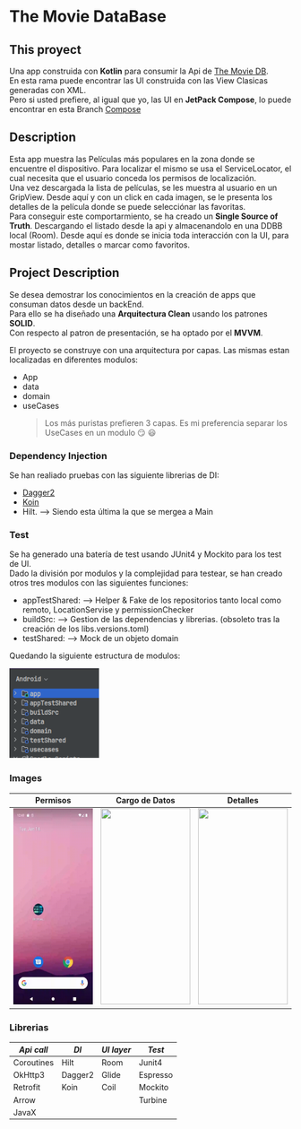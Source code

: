 # The Movie DataBase

## This proyect 

Una app construida con **Kotlin** para consumir la Api de [The Movie DB](https://www.themoviedb.org/).  
En esta rama puede encontrar las UI construida con las View Clasicas generadas con XML.  
Pero si usted prefiere, al igual que yo, las  UI en **JetPack Compose**, lo puede encontrar en esta Branch [Compose](https://github.com/jorgesanme/the_movie_db/tree/ComposeUI) 

## Description
Esta app muestra las Películas más populares en la zona donde se encuentre el dispositivo. Para localizar el mismo se usa el ServiceLocator, el cual necesita que el usuario conceda los permisos de localización.  
Una vez descargada la lista de películas, se les muestra al usuario en un GripView. Desde aquí y con un click en cada imagen, se le presenta los detalles de la película donde se puede selecciónar las favoritas.  
Para conseguir este comportarmiento, se ha creado un **Single Source of Truth**. Descargando el listado desde la api y almacenandolo en una DDBB local (Room). Desde aquí es donde se inicia toda interacción con la UI, para mostar listado, detalles o marcar como favoritos.


## Project Description
Se desea demostrar los conocimientos en la creación de apps que consuman datos desde un backEnd.  
Para ello se ha diseñado una **Arquitectura Clean** usando los patrones **SOLID**.  
Con respecto al patron de presentación, se ha optado por el  **MVVM**.  

El proyecto se construye con una arquitectura por capas. Las mismas estan localizadas en diferentes modulos:
* App
* data
* domain
* useCases
  > Los más puristas prefieren 3 capas. Es mi preferencia separar los UseCases en un modulo 😏 😃

### Dependency Injection
  Se han realiado pruebas con las siguiente librerias de DI:
  * [Dagger2](https://github.com/jorgesanme/the_movie_db/tree/DI_5-5_dagger2)
  * [Koin](https://github.com/jorgesanme/the_movie_db/tree/DI_5-2_Koin)
  * Hilt.  --> Siendo esta última la que se mergea a Main

### Test
  Se ha generado una batería de test usando JUnit4 y Mockito para los test de UI.  
  Dado la división por modulos y la complejidad para testear, se han creado otros tres modulos con las siguientes funciones:
  * appTestShared: --> Helper & Fake de los repositorios tanto local como remoto, LocationServise y permissionChecker
  * buildSrc: --> Gestion de las dependencias y librerias. (obsoleto tras la creación de los libs.versions.toml)
  * testShared: --> Mock de un objeto domain

Quedando la siguiente estructura de modulos:

<img src="https://github.com/jorgesanme/the_movie_db/blob/main/images/modules.png" width="160" height="160" />
  
### Images
| Permisos | Cargo de Datos | Detalles |
| --- | --- | --- |
|<img src="https://github.com/jorgesanme/the_movie_db/blob/main/images/permission.gif" width="160" height="350" />|<img src="https://github.com/jorgesanme/the_movie_db/blob/main/images/start.gif" width="160" height="350" />|<img src="https://github.com/jorgesanme/the_movie_db/blob/main/images/details.gif" width="160" height="350" />|


### Librerias
|  **_Api call_** | **_DI_**| **_UI layer_**| **_Test_**|
|---|---|---|---|
| Coroutines | Hilt  | Room  | Junit4  |
| OkHttp3    |Dagger2| Glide | Espresso|
| Retrofit   | Koin  | Coil  | Mockito |
| Arrow      |       |       | Turbine |
| JavaX      |       |       |         |
